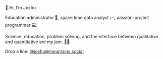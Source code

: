 👋 Hi, I’m Joshu

Education administrator :green_book:, spare-time data analyst :chart_with_upwards_trend:, passion-project programmer :computer:.

Science, education, problem solving, and the interface between qualitative and quantitative are my jam. :muscle::boom:

Drop a line: [@joshu@mountains.social](https://mountains.social/@joshu)
<!---
ajoshufish/ajoshufish is a ✨ special ✨ repository because its `README.md` (this file) appears on your GitHub profile.
You can click the Preview link to take a look at your changes.
--->
